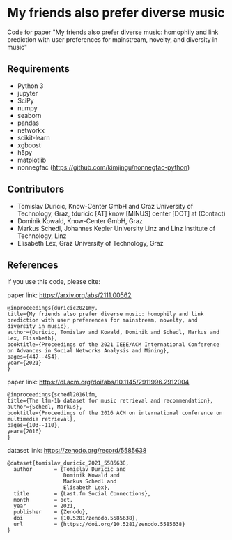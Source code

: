 # My friends also prefer diverse music
Code for paper "My friends also prefer diverse music: homophily and link prediction with user preferences for mainstream, novelty, and diversity in music"

## Requirements
* Python 3
* jupyter
* SciPy
* numpy
* seaborn
* pandas
* networkx
* scikit-learn
* xgboost
* h5py
* matplotlib
* nonnegfac (https://github.com/kimjingu/nonnegfac-python)

## Contributors
* Tomislav Duricic, Know-Center GmbH and Graz University of Technology, Graz, tduricic [AT] know [MINUS] center [DOT] at (Contact)
* Dominik Kowald, Know-Center GmbH, Graz
* Markus Schedl, Johannes Kepler University Linz and Linz Institute of Technology, Linz
* Elisabeth Lex, Graz University of Technology, Graz

## References

If you use this code, please cite:

paper link: https://arxiv.org/abs/2111.00562

```
@inproceedings{duricic2021my,
title={My friends also prefer diverse music: homophily and link prediction with user preferences for mainstream, novelty, and diversity in music},
author={Duricic, Tomislav and Kowald, Dominik and Schedl, Markus and Lex, Elisabeth},
booktitle={Proceedings of the 2021 IEEE/ACM International Conference on Advances in Social Networks Analysis and Mining},
pages={447--454},
year={2021}
}
```

paper link: https://dl.acm.org/doi/abs/10.1145/2911996.2912004

```
@inproceedings{schedl2016lfm,
title={The lfm-1b dataset for music retrieval and recommendation},
author={Schedl, Markus},
booktitle={Proceedings of the 2016 ACM on international conference on multimedia retrieval},
pages={103--110},
year={2016}
}
```

dataset link: https://zenodo.org/record/5585638

```
@dataset{tomislav_duricic_2021_5585638,
  author       = {Tomislav Duricic and
                  Dominik Kowald and
                  Markus Schedl and
                  Elisabeth Lex},
  title        = {Last.fm Social Connections},
  month        = oct,
  year         = 2021,
  publisher    = {Zenodo},
  doi          = {10.5281/zenodo.5585638},
  url          = {https://doi.org/10.5281/zenodo.5585638}
}
```

